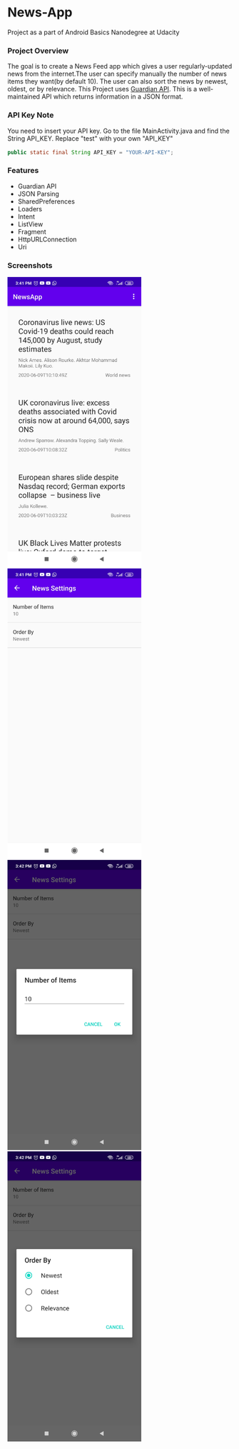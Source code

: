 # News-App

Project as a part of Android Basics Nanodegree at Udacity
### Project Overview
The goal is to create a News Feed app which gives a user regularly-updated news from the internet.The user can specify manually
the number of news items they want(by default 10). The user can also sort the news by newest, oldest, or by relevance.
This Project uses [Guardian API](https://open-platform.theguardian.com/documentation/). This is a well-maintained API which
returns information in a JSON format.
### API Key Note
You need to insert your API key. Go to the file MainActivity.java and find the String API_KEY. Replace "test" with your own "API_KEY"
```java
public static final String API_KEY = "YOUR-API-KEY";
```
### Features
- Guardian API
- JSON Parsing
- SharedPreferences
- Loaders
- Intent
- ListView
- Fragment
- HttpURLConnection
- Uri
### Screenshots
<img src="ScreenShots/MainActivity.jpg" height="650dp"/>     <img src="ScreenShots/SettingsActivity.jpg" height="650dp"/>
<img src="ScreenShots/Fragment1.jpg" height="650dp"/>     <img src="ScreenShots/Fragment2.jpg" height="650dp"/>

